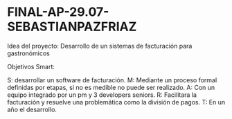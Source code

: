 # FINAL-AP-29.07-SEBASTIANPAZFRIAZ

Idea del proyecto: Desarrollo de un sistemas de facturación para gastronómicos

Objetivos Smart:

S: desarrollar un software de facturación.
M: Mediante un proceso formal definidas por etapas, si no es medible no puede ser realizado.
A: Con un equipo integrado por un pm y 3 developers seniors.
R: Facilitara la facturación y resuelve una problemática como la división de pagos.
T: En un año el desarrollo.
